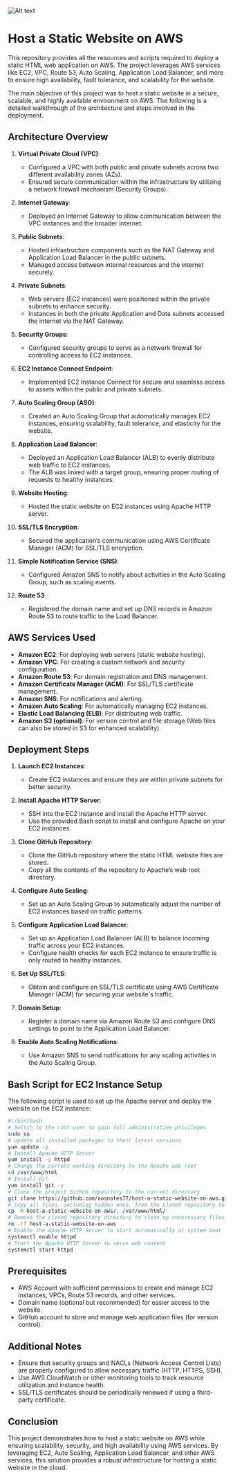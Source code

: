 ![Alt text](/Host_a_Static_Website_on_AWS.png)

# Host a Static Website on AWS


This repository provides all the resources and scripts required to deploy a static HTML web application on AWS. The project leverages AWS services like EC2, VPC, Route 53, Auto Scaling, Application Load Balancer, and more to ensure high availability, fault tolerance, and scalability for the website.

The main objective of this project was to host a static website in a secure, scalable, and highly available environment on AWS. The following is a detailed walkthrough of the architecture and steps involved in the deployment.

## Architecture Overview

1. **Virtual Private Cloud (VPC)**:
   - Configured a VPC with both public and private subnets across two different availability zones (AZs).
   - Ensured secure communication within the infrastructure by utilizing a network firewall mechanism (Security Groups).

2. **Internet Gateway**:
   - Deployed an Internet Gateway to allow communication between the VPC instances and the broader internet.

3. **Public Subnets**:
   - Hosted infrastructure components such as the NAT Gateway and Application Load Balancer in the public subnets.
   - Managed access between internal resources and the internet securely.

4. **Private Subnets**:
   - Web servers (EC2 instances) were positioned within the private subnets to enhance security.
   - Instances in both the private Application and Data subnets accessed the internet via the NAT Gateway.

5. **Security Groups**:
   - Configured security groups to serve as a network firewall for controlling access to EC2 instances.

6. **EC2 Instance Connect Endpoint**:
   - Implemented EC2 Instance Connect for secure and seamless access to assets within the public and private subnets.

7. **Auto Scaling Group (ASG)**:
   - Created an Auto Scaling Group that automatically manages EC2 instances, ensuring scalability, fault tolerance, and elasticity for the website.

8. **Application Load Balancer**:
   - Deployed an Application Load Balancer (ALB) to evenly distribute web traffic to EC2 instances.
   - The ALB was linked with a target group, ensuring proper routing of requests to healthy instances.

9. **Website Hosting**:
   - Hosted the static website on EC2 instances using Apache HTTP server.

10. **SSL/TLS Encryption**:
    - Secured the application’s communication using AWS Certificate Manager (ACM) for SSL/TLS encryption.

11. **Simple Notification Service (SNS)**:
    - Configured Amazon SNS to notify about activities in the Auto Scaling Group, such as scaling events.

12. **Route 53**:
    - Registered the domain name and set up DNS records in Amazon Route 53 to route traffic to the Load Balancer.

## AWS Services Used

- **Amazon EC2**: For deploying web servers (static website hosting).
- **Amazon VPC**: For creating a custom network and security configuration.
- **Amazon Route 53**: For domain registration and DNS management.
- **Amazon Certificate Manager (ACM)**: For SSL/TLS certificate management.
- **Amazon SNS**: For notifications and alerting.
- **Amazon Auto Scaling**: For automatically managing EC2 instances.
- **Elastic Load Balancing (ELB)**: For distributing web traffic.
- **Amazon S3 (optional)**: For version control and file storage (Web files can also be stored in S3 for enhanced scalability).

## Deployment Steps

1. **Launch EC2 Instances**:
   - Create EC2 instances and ensure they are within private subnets for better security.
   
2. **Install Apache HTTP Server**:
   - SSH into the EC2 instance and install the Apache HTTP server.
   - Use the provided Bash script to install and configure Apache on your EC2 instances.

3. **Clone GitHub Repository**:
   - Clone the GitHub repository where the static HTML website files are stored.
   - Copy all the contents of the repository to Apache’s web root directory.

4. **Configure Auto Scaling**:
   - Set up an Auto Scaling Group to automatically adjust the number of EC2 instances based on traffic patterns.

5. **Configure Application Load Balancer**:
   - Set up an Application Load Balancer (ALB) to balance incoming traffic across your EC2 instances.
   - Configure health checks for each EC2 instance to ensure traffic is only routed to healthy instances.

6. **Set Up SSL/TLS**:
   - Obtain and configure an SSL/TLS certificate using AWS Certificate Manager (ACM) for securing your website's traffic.

7. **Domain Setup**:
   - Register a domain name via Amazon Route 53 and configure DNS settings to point to the Application Load Balancer.

8. **Enable Auto Scaling Notifications**:
   - Use Amazon SNS to send notifications for any scaling activities in the Auto Scaling Group.

## Bash Script for EC2 Instance Setup

The following script is used to set up the Apache server and deploy the website on the EC2 instance:

```bash
#!/bin/bash
# Switch to the root user to gain full administrative privileges
sudo su
# Update all installed packages to their latest versions
yum update -y
# Install Apache HTTP Server
yum install -y httpd
# Change the current working directory to the Apache web root
cd /var/www/html
# Install Git
yum install git -y
# Clone the project GitHub repository to the current directory
git clone https://github.com/aosnotes77/host-a-static-website-on-aws.git
# Copy all files, including hidden ones, from the cloned repository to the Apache web root
cp -R host-a-static-website-on-aws/. /var/www/html/
# Remove the cloned repository directory to clean up unnecessary files
rm -rf host-a-static-website-on-aws
# Enable the Apache HTTP Server to start automatically at system boot
systemctl enable httpd
# Start the Apache HTTP Server to serve web content
systemctl start httpd
```

## Prerequisites

- AWS Account with sufficient permissions to create and manage EC2 instances, VPCs, Route 53 records, and other services.
- Domain name (optional but recommended) for easier access to the website.
- GitHub account to store and manage web application files (for version control).
  
## Additional Notes

- Ensure that security groups and NACLs (Network Access Control Lists) are properly configured to allow necessary traffic (HTTP, HTTPS, SSH).
- Use AWS CloudWatch or other monitoring tools to track resource utilization and instance health.
- SSL/TLS certificates should be periodically renewed if using a third-party certificate.

## Conclusion

This project demonstrates how to host a static website on AWS while ensuring scalability, security, and high availability using AWS services. By leveraging EC2, Auto Scaling, Application Load Balancer, and other AWS services, this solution provides a robust infrastructure for hosting a static website in the cloud.
